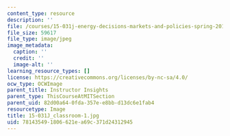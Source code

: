 ```yaml
---
content_type: resource
description: ''
file: /courses/15-031j-energy-decisions-markets-and-policies-spring-2012/781435491806621ea69c371d24312945_15-031J_classroom-1.jpg
file_size: 59617
file_type: image/jpeg
image_metadata:
  caption: ''
  credit: ''
  image-alt: ''
learning_resource_types: []
license: https://creativecommons.org/licenses/by-nc-sa/4.0/
ocw_type: OCWImage
parent_title: Instructor Insights
parent_type: ThisCourseAtMITSection
parent_uid: 82d00a64-0fda-357e-e8bb-d13dc6e1fab4
resourcetype: Image
title: 15-031J_classroom-1.jpg
uid: 78143549-1806-621e-a69c-371d24312945
---
```

